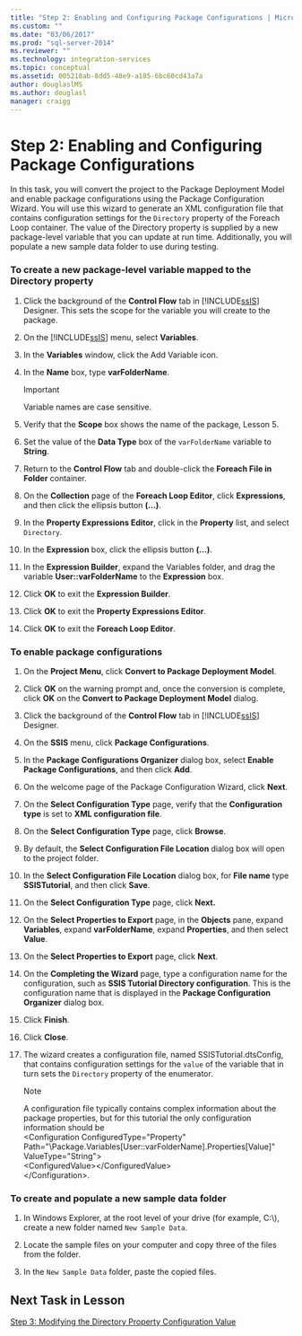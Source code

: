 ```yaml
---
title: "Step 2: Enabling and Configuring Package Configurations | Microsoft Docs"
ms.custom: ""
ms.date: "03/06/2017"
ms.prod: "sql-server-2014"
ms.reviewer: ""
ms.technology: integration-services
ms.topic: conceptual
ms.assetid: 005218ab-8dd5-48e9-a185-6bc60cd43a7a
author: douglaslMS
ms.author: douglasl
manager: craigg
---
```

# Step 2: Enabling and Configuring Package Configurations
  In this task, you will convert the project to the Package Deployment Model and enable package configurations using the Package Configuration Wizard. You will use this wizard to generate an XML configuration file that contains configuration settings for the `Directory` property of the Foreach Loop container. The value of the Directory property is supplied by a new package-level variable that you can update at run time. Additionally, you will populate a new sample data folder to use during testing.  
  
### To create a new package-level variable mapped to the Directory property  
  
1.  Click the background of the **Control Flow** tab in [!INCLUDE[ssIS](../includes/ssis-md.md)] Designer. This sets the scope for the variable you will create to the package.  
  
2.  On the [!INCLUDE[ssIS](../includes/ssis-md.md)] menu, select **Variables**.  
  
3.  In the **Variables** window, click the Add Variable icon.  
  
4.  In the **Name** box, type **varFolderName**.  
  
    > [!IMPORTANT]  
    >  Variable names are case sensitive.  
  
5.  Verify that the **Scope** box shows the name of the package, Lesson 5.  
  
6.  Set the value of the **Data Type** box of the `varFolderName` variable to **String**.  
  
7.  Return to the **Control Flow** tab and double-click the **Foreach File in Folder** container.  
  
8.  On the **Collection** page of the **Foreach Loop Editor**, click **Expressions**, and then click the ellipsis button **(...)**.  
  
9. In the **Property Expressions Editor**, click in the **Property** list, and select `Directory`.  
  
10. In the **Expression** box, click the ellipsis button **(...)**.  
  
11. In the **Expression Builder**, expand the Variables folder, and drag the variable **User::varFolderName** to the **Expression** box.  
  
12. Click **OK** to exit the **Expression Builder**.  
  
13. Click **OK** to exit the **Property Expressions Editor**.  
  
14. Click **OK** to exit the **Foreach Loop Editor**.  
  
### To enable package configurations  
  
1.  On the **Project Menu**, click **Convert to Package Deployment Model**.  
  
2.  Click **OK** on the warning prompt and, once the conversion is complete, click **OK** on the **Convert to Package Deployment Model** dialog.  
  
3.  Click the background of the **Control Flow** tab in [!INCLUDE[ssIS](../includes/ssis-md.md)] Designer.  
  
4.  On the **SSIS** menu, click **Package Configurations**.  
  
5.  In the **Package Configurations Organizer** dialog box, select **Enable Package Configurations**, and then click **Add**.  
  
6.  On the welcome page of the Package Configuration Wizard, click **Next**.  
  
7.  On the **Select Configuration Type** page, verify that the **Configuration type** is set to **XML configuration file**.  
  
8.  On the **Select Configuration Type** page, click **Browse**.  
  
9. By default, the **Select Configuration File Location** dialog box will open to the project folder.  
  
10. In the **Select Configuration File Location** dialog box, for **File name** type **SSISTutorial**, and then click **Save**.  
  
11. On the **Select Configuration Type** page, click **Next.**  
  
12. On the **Select Properties to Export** page, in the **Objects** pane, expand **Variables**, expand **varFolderName**, expand **Properties**, and then select **Value**.  
  
13. On the **Select Properties to Export** page, click **Next**.  
  
14. On the **Completing the Wizard** page, type a configuration name for the configuration, such as **SSIS Tutorial Directory configuration**. This is the configuration name that is displayed in the **Package Configuration Organizer** dialog box.  
  
15. Click **Finish**.  
  
16. Click **Close**.  
  
17. The wizard creates a configuration file, named SSISTutorial.dtsConfig, that contains configuration settings for the `value` of the variable that in turn sets the `Directory` property of the enumerator.  
  
    > [!NOTE]  
    >  A configuration file typically contains complex information about the package properties, but for this tutorial the only configuration information should be  
    > <Configuration ConfiguredType="Property"  
    > Path="\Package.Variables[User::varFolderName].Properties[Value]" ValueType="String"\>  
    >  \<ConfiguredValue>\</ConfiguredValue>  
    > \</Configuration>.  
  
### To create and populate a new sample data folder  
  
1.  In Windows Explorer, at the root level of your drive (for example, C:\\), create a new folder named `New Sample Data`.  
  
2.  Locate the sample files on your computer and copy three of the files from the folder.  
  
3.  In the `New Sample Data` folder, paste the copied files.  
  
## Next Task in Lesson  
 [Step 3: Modifying the Directory Property Configuration Value](lesson-5-3-modifying-the-directory-property-configuration-value.md)  
  
  
